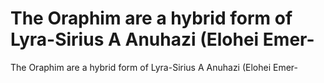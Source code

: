 # The Oraphim are a hybrid form of Lyra-Sirius A Anuhazi (Elohei Emer-

The Oraphim are a hybrid form of Lyra-Sirius A Anuhazi (Elohei Emer-